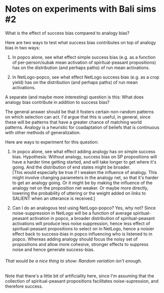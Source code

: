 Notes on experiments with Bali sims #2
====

What is the effect of success bias compared to analogy bias?

Here are two ways to test what success bias contributes on top of
analogy bias in two ways:

1. In popco alone, see what effect simple success bias (e.g. as a
   function of per-person/subak mean activation of spiritual-peasant
   propositions) has on the distribution (and perhaps paths) of run mean
   activations.

2. In NetLogo-popco, see what effect NetLogo success bias (e.g. as a
   crop yield) has on the distribution (and perhaps paths) of run mean
   activations.


A separate (and maybe more interesting) question is this:  What does
analogy bias contribute in addition to success bias?

The general answer should be that it fosters certain non-random patterns
on which selection can act.  I'd argue that this is useful, in general,
since these will be patterns that have a greater chance of matching
world patterns.  Analogy is a heuristic for coadaptation of beliefs
that is continuous with other methods of generalization.

Here are ways to experiment for this question:

1. In popco alone, see what effect adding analogy has on simple
   success bias.  Hypothesis: Without analogy, success bias on SP
   propositions will have a harder time getting started, and will take
   longer to get where it's going.  And the distribution of end states
   might be broader.  
   [This would especially be true if I weaken the
   influence of analogy.  This might involve changing parameters in
   the analogy net, so that it's harder to get an analogy going.  Or
   it might be by making the influence of the analogy net on the
   proposition net weaker.  Or maybe more directly, lowering the
   probability of uttering or the weight added on links to SALIENT
   when an utterance is received.]

2. Can I do an analogous test using NetLogo-popco?  Yes, why not?
   Since noise-suppression in NetLogo will be a function of average
   spiritual-peasant activation in popco, a broader distribution of
   spiritual-peasant activations will produce less noise suppression,
   hence less effect of spiritual-peasant propositions to select on in
   NetLogo, hence a noisier effect back to success-bias in popco
   influencing who is listened to in popco.  Whereas adding analogy
   should focus the noisy set of propositions and allow more cohesive,
   stronger effects to suppress noise and hence generate success-bias.

###### *That* would be a nice thing to show: Random variation isn't enough.

Note that there's a little bit of artificiality here, since I'm assuming
that the collection of spiritual-peasant propositions facilitates
noise-supression, and therefore success.

